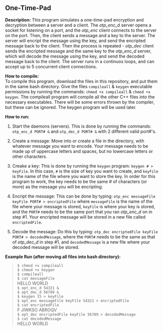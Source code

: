 ## One-Time-Pad  

**Description:** 
This program simulates a one-time-pad encryption and decryption between a server and a client. The *otp_enc_d* server opens a socket for listening on a port, and the *otp_enc* client connects to the server on the port. Then, the client sends a message and a key to the server. The server will encript the message using the key, and send the encripted message back to the client. Then the process is repeated - *otp_dec* client sends the encripted message and the same key to the *otp_enc_d* server, which will decode the message using the key, and send the decoded message back to the client. The server runs in a continuos loops, and can accept up to 5 concurrent client connections.  

**How to compile:**   
To compile this program, download the files in this repository, and put them in the same bash directory. Give the files `compileall` & `keygen` executable permissions by running the commands: `chmod +x compileall` & `chmod +x keygen`. The compileall program will compile all the other C++ files into the necessary executables. There will be some errors thrown by the compiler, but these can be ignored. The keygen program will be used later.  

**How to run:**  
1. Start the daemons (servers). This is done by running the commands: `otp_enc_d PORT# &` and `otp_dec_d PORT# &` with 2 different valid port#'s.  

2. Create a message: Move into or create a file in the directory, with whatever message you want to encode. Your message needs to be made up of uppercase letters and spaces, but no lowercase letters or other characters.  

3. Creake a key: This is done by running the `keygen` program: `keygen # > keyFile`. In this case, `#` is the size of key you want to create, and `keyFile` is the name of the file where you want to store the key. In order for this program to work, the key needs to be the same # of characters (or more) as the message you will be encripting.  

4. Encript the message: This can be done by typing: `otp_enc messageFile keyFile PORT# > encriptedFile` where `messageFile` is the name of the file where your message is stored, `keyFile` is where your key is stored, and the `PORT#` needs to be the same port that you ran *otp_enc_d* on in step #1. Your encripted message will be stored in a new file called `encriptedFile`.  

5. Decode the message: Do this by typing: `otp_dec encriptedFile keyFile PORT# > decodedMessage`, where the `PORT#` needs to be the same as that of *otp_dec_d* in step #1, and `decodedMessage` is a new file where your decoded message will be stored.  

**Example Run (after moving all files into bash directory):**  
> `$ chmod +x compileall`  
> `$ chmod +x keygen`  
> `$ compileall`  
> `$ cat messageFile`  
> HELLO WORLD  
> `$ opt_enc_d 54321 &`  
> `$ opt_dec_d 56789 &`  
> `$ keygen 15 > keyFile`  
> `$ opt_enc messageFile keyFile 54321 > encriptedFile`  
> `$ cat encriptedFile`  
> F JIWKSO ABROQV  
> `$ opt_dec encriptedFile keyFile 56789 > decodedMessage`  
> `$ cat decodedMessage`  
> HELLO WORLD  
